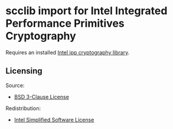 # scclib import for Intel Integrated Performance Primitives Cryptography

Requires an installed
[Intel ipp cryptography library](https://www.intel.com/content/www/us/en/developer/tools/oneapi/ipp.html).

## Licensing

Source:
* [BSD 3-Clause License](LICENSE)

Redistribution:
* [Intel Simplified Software License](intel_license.txt)